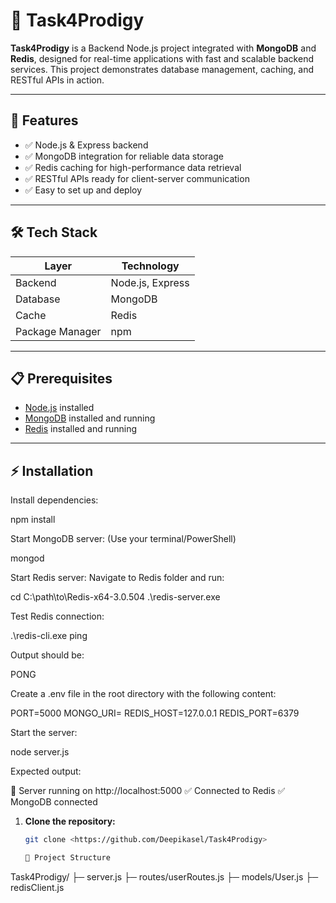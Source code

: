 # 🚀 Task4Prodigy

**Task4Prodigy** is a Backend Node.js project integrated with **MongoDB** and **Redis**, designed for real-time applications with fast and scalable backend services. This project demonstrates database management, caching, and RESTful APIs in action.

---

## 🌟 Features

- ✅ Node.js & Express backend  
- ✅ MongoDB integration for reliable data storage  
- ✅ Redis caching for high-performance data retrieval  
- ✅ RESTful APIs ready for client-server communication  
- ✅ Easy to set up and deploy  

---

## 🛠 Tech Stack

| Layer          | Technology          |
|----------------|------------------|
| Backend        | Node.js, Express  |
| Database       | MongoDB           |
| Cache          | Redis             |
| Package Manager| npm               |

---

## 📋 Prerequisites

- [Node.js](https://nodejs.org/) installed  
- [MongoDB](https://www.mongodb.com/) installed and running  
- [Redis](https://redis.io/) installed and running  

---

## ⚡ Installation
Install dependencies:

npm install


Start MongoDB server:
(Use your terminal/PowerShell)

mongod


Start Redis server:
Navigate to Redis folder and run:

cd C:\path\to\Redis-x64-3.0.504
.\redis-server.exe


Test Redis connection:

.\redis-cli.exe ping


Output should be:

PONG


Create a .env file in the root directory with the following content:

PORT=5000
MONGO_URI=<your-mongodb-connection-string>
REDIS_HOST=127.0.0.1
REDIS_PORT=6379


Start the server:

node server.js


Expected output:

🚀 Server running on http://localhost:5000
✅ Connected to Redis
✅ MongoDB connected

1. **Clone the repository:**
   ```bash
   git clone <https://github.com/Deepikasel/Task4Prodigy>

   📌 Project Structure
Task4Prodigy/
├─ server.js
├─ routes/userRoutes.js
├─ models/User.js
├─ redisClient.js


